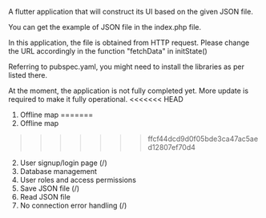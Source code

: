 A flutter application that will construct its UI based on the given JSON file.

You can get the example of JSON file in the index.php file.

In this application, the file is obtained from HTTP request.
Please change the URL accordingly in the function "fetchData" in initState()


Referring to pubspec.yaml, you might need to install the libraries as per listed there.

At the moment, the application is not fully completed yet.
More update is required to make it fully operational.
<<<<<<< HEAD
1. Offline map 
=======
1. Offline map
>>>>>>> ffcf44dcd9d0f05bde3ca47ac5aed12807ef70d4
2. User signup/login page (/)
3. Database management
4. User roles and access permissions
5. Save JSON file (/)
6. Read JSON file
5. No connection error handling (/)
